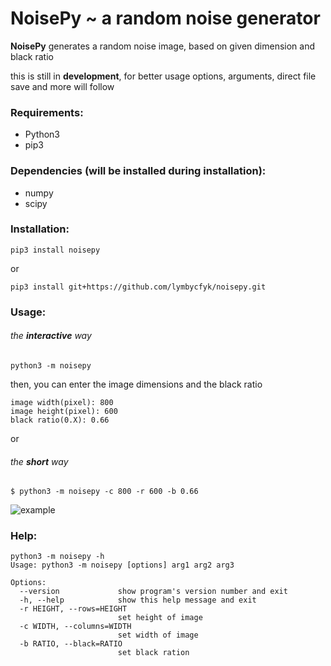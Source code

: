 # NoisePy ~ a random noise generator 

__NoisePy__ generates a random noise image, based on given dimension  and 
black ratio

this is still in **development**, for better usage options, arguments, direct file save and more will follow

### __Requirements__: 

+ Python3
+ pip3

### __Dependencies__ (will be installed during installation):

+ numpy
+ scipy

### __Installation__:

```commandline
pip3 install noisepy
```

or

```commandline
pip3 install git+https://github.com/lymbycfyk/noisepy.git
```

### __Usage__:

###### the __interactive__ way

```commandline
python3 -m noisepy
```

then, you can enter the image dimensions and the black ratio

```commandline
image width(pixel): 800
image height(pixel): 600
black ratio(0.X): 0.66
```

or

###### the __short__ way

```commandline
$ python3 -m noisepy -c 800 -r 600 -b 0.66
```

![example](https://preview.ibb.co/e1EmCb/exmpl.png "example image")

### __Help__:

```commandline
python3 -m noisepy -h
Usage: python3 -m noisepy [options] arg1 arg2 arg3

Options:
  --version             show program's version number and exit
  -h, --help            show this help message and exit
  -r HEIGHT, --rows=HEIGHT
                        set height of image
  -c WIDTH, --columns=WIDTH
                        set width of image
  -b RATIO, --black=RATIO
                        set black ration
```
